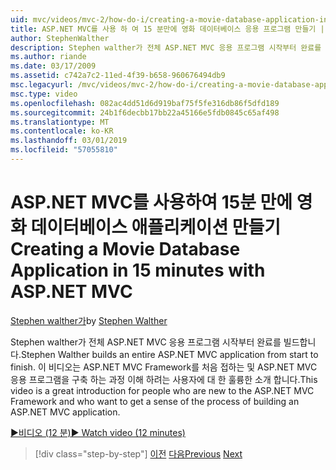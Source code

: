```yaml
---
uid: mvc/videos/mvc-2/how-do-i/creating-a-movie-database-application-in-15-minutes-with-aspnet-mvc
title: ASP.NET MVC를 사용 하 여 15 분만에 영화 데이터베이스 응용 프로그램 만들기 | Microsoft Docs
author: StephenWalther
description: Stephen walther가 전체 ASP.NET MVC 응용 프로그램 시작부터 완료를 빌드합니다. 이 비디오는 ASP.NET MVC 6. 잘 모르는 사람들에 대 한 훌륭한 소개...
ms.author: riande
ms.date: 03/17/2009
ms.assetid: c742a7c2-11ed-4f39-b658-960676494db9
msc.legacyurl: /mvc/videos/mvc-2/how-do-i/creating-a-movie-database-application-in-15-minutes-with-aspnet-mvc
msc.type: video
ms.openlocfilehash: 082ac4dd51d6d919baf75f5fe316db86f5dfd189
ms.sourcegitcommit: 24b1f6decbb17bb22a45166e5fdb0845c65af498
ms.translationtype: MT
ms.contentlocale: ko-KR
ms.lasthandoff: 03/01/2019
ms.locfileid: "57055810"
---
```

<a name="creating-a-movie-database-application-in-15-minutes-with-aspnet-mvc"></a><span data-ttu-id="a8496-104">ASP.NET MVC를 사용하여 15분 만에 영화 데이터베이스 애플리케이션 만들기</span><span class="sxs-lookup"><span data-stu-id="a8496-104">Creating a Movie Database Application in 15 minutes with ASP.NET MVC</span></span>
====================
<span data-ttu-id="a8496-105">[Stephen walther가](https://github.com/StephenWalther)</span><span class="sxs-lookup"><span data-stu-id="a8496-105">by [Stephen Walther](https://github.com/StephenWalther)</span></span>

<span data-ttu-id="a8496-106">Stephen walther가 전체 ASP.NET MVC 응용 프로그램 시작부터 완료를 빌드합니다.</span><span class="sxs-lookup"><span data-stu-id="a8496-106">Stephen Walther builds an entire ASP.NET MVC application from start to finish.</span></span> <span data-ttu-id="a8496-107">이 비디오는 ASP.NET MVC Framework를 처음 접하는 및 ASP.NET MVC 응용 프로그램을 구축 하는 과정 이해 하려는 사용자에 대 한 훌륭한 소개 합니다.</span><span class="sxs-lookup"><span data-stu-id="a8496-107">This video is a great introduction for people who are new to the ASP.NET MVC Framework and who want to get a sense of the process of building an ASP.NET MVC application.</span></span>

[<span data-ttu-id="a8496-108">&#9654;비디오 (12 분)</span><span class="sxs-lookup"><span data-stu-id="a8496-108">&#9654; Watch video (12 minutes)</span></span>](https://channel9.msdn.com/Blogs/ASP-NET-Site-Videos/creating-a-movie-database-application-in-15-minutes-with-aspnet-mvc)

> [!div class="step-by-step"]
> <span data-ttu-id="a8496-109">[이전](creating-a-tasklist-application-with-aspnet-mvc.md)
> [다음](understanding-models-views-and-controllers.md)</span><span class="sxs-lookup"><span data-stu-id="a8496-109">[Previous](creating-a-tasklist-application-with-aspnet-mvc.md)
[Next](understanding-models-views-and-controllers.md)</span></span>
